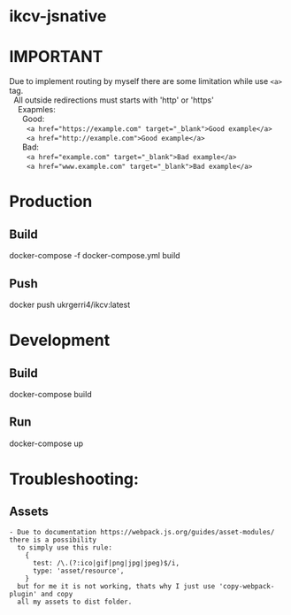 # ikcv-jsnative

# IMPORTANT
Due to implement routing by myself there are some limitation while use ```<a>``` tag.<br/>
&nbsp;&nbsp;All outside redirections must starts with 'http' or 'https'<br/>
&nbsp;&nbsp;&nbsp;&nbsp;Exapmles:<br/>
&nbsp;&nbsp;&nbsp;&nbsp;&nbsp;&nbsp;Good:<br/>
&nbsp;&nbsp;&nbsp;&nbsp;&nbsp;&nbsp;&nbsp;&nbsp;`<a href="https://example.com" target="_blank">Good example</a>`<br/>
&nbsp;&nbsp;&nbsp;&nbsp;&nbsp;&nbsp;&nbsp;&nbsp;`<a href="http://example.com">Good example</a>`<br/>
&nbsp;&nbsp;&nbsp;&nbsp;&nbsp;&nbsp;Bad:<br/>
&nbsp;&nbsp;&nbsp;&nbsp;&nbsp;&nbsp;&nbsp;&nbsp;`<a href="example.com" target="_blank">Bad example</a>`<br/>
&nbsp;&nbsp;&nbsp;&nbsp;&nbsp;&nbsp;&nbsp;&nbsp;`<a href="www.example.com" target="_blank">Bad example</a>`<br/>

# Production

  ## Build
  docker-compose -f docker-compose.yml build
  
  ## Push
  docker push ukrgerri4/ikcv:latest

# Development

  ## Build
  docker-compose build

  ## Run
  docker-compose up


# Troubleshooting:

  ## Assets
    - Due to documentation https://webpack.js.org/guides/asset-modules/ there is a possibility 
      to simply use this rule:
        {
          test: /\.(?:ico|gif|png|jpg|jpeg)$/i,
          type: 'asset/resource',
        }
      but for me it is not working, thats why I just use 'copy-webpack-plugin' and copy
      all my assets to dist folder.

        